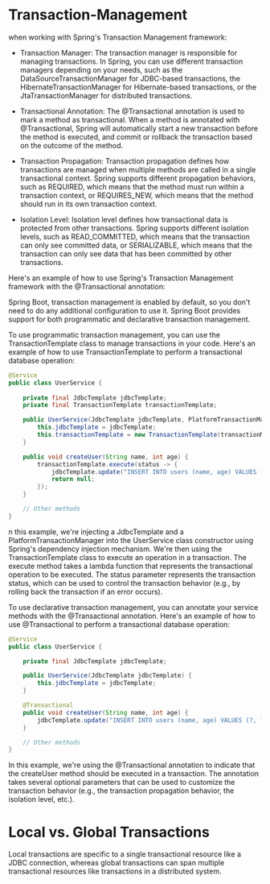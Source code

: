 # Transaction-Management


when working with Spring's Transaction Management framework:

- Transaction Manager: The transaction manager is responsible for managing transactions. In Spring, you can use different transaction managers depending on your needs, such as the DataSourceTransactionManager for JDBC-based transactions, the HibernateTransactionManager for Hibernate-based transactions, or the JtaTransactionManager for distributed transactions.

- Transactional Annotation: The @Transactional annotation is used to mark a method as transactional. When a method is annotated with @Transactional, Spring will automatically start a new transaction before the method is executed, and commit or rollback the transaction based on the outcome of the method.

- Transaction Propagation: Transaction propagation defines how transactions are managed when multiple methods are called in a single transactional context. Spring supports different propagation behaviors, such as REQUIRED, which means that the method must run within a transaction context, or REQUIRES_NEW, which means that the method should run in its own transaction context.

- Isolation Level: Isolation level defines how transactional data is protected from other transactions. Spring supports different isolation levels, such as READ_COMMITTED, which means that the transaction can only see committed data, or SERIALIZABLE, which means that the transaction can only see data that has been committed by other transactions.

Here's an example of how to use Spring's Transaction Management framework with the @Transactional annotation:

Spring Boot, transaction management is enabled by default, so you don't need to do any additional configuration to use it. Spring Boot provides support for both programmatic and declarative transaction management.

To use programmatic transaction management, you can use the TransactionTemplate class to manage transactions in your code. Here's an example of how to use TransactionTemplate to perform a transactional database operation:

```java
@Service
public class UserService {
    
    private final JdbcTemplate jdbcTemplate;
    private final TransactionTemplate transactionTemplate;

    public UserService(JdbcTemplate jdbcTemplate, PlatformTransactionManager transactionManager) {
        this.jdbcTemplate = jdbcTemplate;
        this.transactionTemplate = new TransactionTemplate(transactionManager);
    }

    public void createUser(String name, int age) {
        transactionTemplate.execute(status -> {
            jdbcTemplate.update("INSERT INTO users (name, age) VALUES (?, ?)", name, age);
            return null;
        });
    }

    // Other methods
}
```

n this example, we're injecting a JdbcTemplate and a PlatformTransactionManager into the UserService class constructor using Spring's dependency injection mechanism. We're then using the TransactionTemplate class to execute an operation in a transaction. The execute method takes a lambda function that represents the transactional operation to be executed. The status parameter represents the transaction status, which can be used to control the transaction behavior (e.g., by rolling back the transaction if an error occurs).




To use declarative transaction management, you can annotate your service methods with the @Transactional annotation. Here's an example of how to use @Transactional to perform a transactional database operation:

```java
@Service
public class UserService {

    private final JdbcTemplate jdbcTemplate;

    public UserService(JdbcTemplate jdbcTemplate) {
        this.jdbcTemplate = jdbcTemplate;
    }

    @Transactional
    public void createUser(String name, int age) {
        jdbcTemplate.update("INSERT INTO users (name, age) VALUES (?, ?)", name, age);
    }

    // Other methods
}
```
In this example, we're using the @Transactional annotation to indicate that the createUser method should be executed in a transaction. The annotation takes several optional parameters that can be used to customize the transaction behavior (e.g., the transaction propagation behavior, the isolation level, etc.).

# Local vs. Global Transactions
Local transactions are specific to a single transactional resource like a JDBC connection, whereas global transactions can span multiple transactional resources like transactions in a distributed system.

